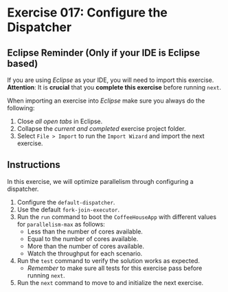 # Exercise 017: Configure the Dispatcher

## Eclipse Reminder (Only if your IDE is Eclipse based)

If you are using *Eclipse* as your IDE, you will need to import this exercise. **Attention**: It is **crucial** that you **complete this exercise** before running `next`.

When importing an exercise into *Eclipse* make sure you always do the following:

1. Close *all open tabs* in Eclipse.
2. Collapse the *current and completed* exercise project folder.
3. Select `File > Import` to run the `Import Wizard` and import the next exercise.

## Instructions

In this exercise, we will optimize parallelism through configuring a dispatcher.

1. Configure the `default-dispatcher`.
2. Use the default `fork-join-executor`.
3. Run the `run` command to boot the `CoffeeHouseApp` with different values for `parallelism-max` as follows:
    - Less than the number of cores available.
    - Equal to the number of cores available.
    - More than the number of cores available.
    - Watch the throughput for each scenario.
4. Run the `test` command to verify the solution works as expected.
    - *Remember* to make sure all tests for this exercise pass before running `next`.
5. Run the `next` command to move to and initialize the next exercise.
